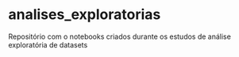 # analises_exploratorias
Repositório com o notebooks criados durante os estudos de análise exploratória de datasets

